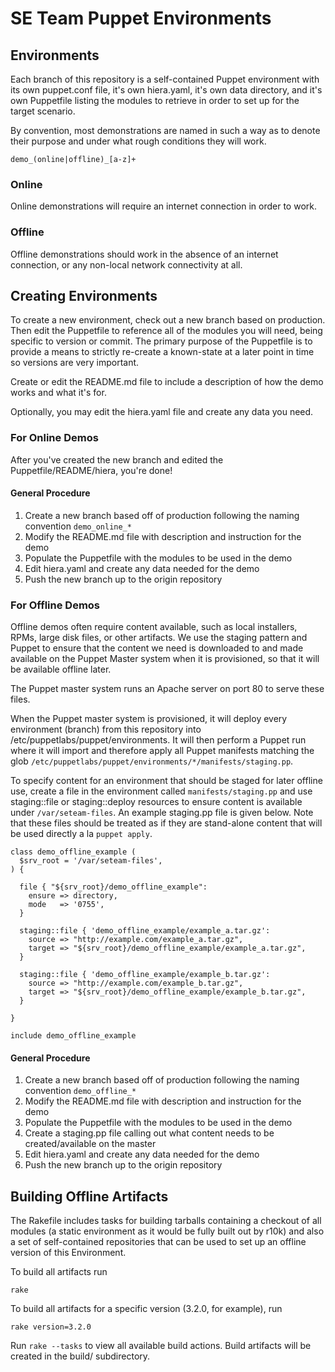 # SE Team Puppet Environments #

## Environments ##

Each branch of this repository is a self-contained Puppet environment with its
own puppet.conf file, it's own hiera.yaml, it's own data directory, and it's
own Puppetfile listing the modules to retrieve in order to set up for the
target scenario.

By convention, most demonstrations are named in such a way as to denote their
purpose and under what rough conditions they will work.

    demo_(online|offline)_[a-z]+

### Online ###

Online demonstrations will require an internet connection in order to work.

### Offline ###

Offline demonstrations should work in the absence of an internet connection, or
any non-local network connectivity at all.

## Creating Environments ##

To create a new environment, check out a new branch based on production. Then
edit the Puppetfile to reference all of the modules you will need, being
specific to version or commit. The primary purpose of the Puppetfile is to
provide a means to strictly re-create a known-state at a later point in time so
versions are very important.

Create or edit the README.md file to include a description of how the demo
works and what it's for.

Optionally, you may edit the hiera.yaml file and create any data you need.

### For Online Demos ###

After you've created the new branch and edited the Puppetfile/README/hiera,
you're done!

#### General Procedure ####

1. Create a new branch based off of production following the naming convention
   `demo_online_*`
2. Modify the README.md file with description and instruction for the demo
3. Populate the Puppetfile with the modules to be used in the demo
4. Edit hiera.yaml and create any data needed for the demo
5. Push the new branch up to the origin repository

### For Offline Demos ###

Offline demos often require content available, such as local installers, RPMs,
large disk files, or other artifacts. We use the staging pattern and Puppet to
ensure that the content we need is downloaded to and made available on the
Puppet Master system when it is provisioned, so that it will be available
offline later.

The Puppet master system runs an Apache server on port 80 to serve these files.

When the Puppet master system is provisioned, it will deploy every environment
(branch) from this repository into /etc/puppetlabs/puppet/environments. It will
then perform a Puppet run where it will import and therefore apply all Puppet
manifests matching the glob
`/etc/puppetlabs/puppet/environments/*/manifests/staging.pp`.

To specify content for an environment that should be staged for later offline
use, create a file in the environment called `manifests/staging.pp` and use
staging::file or staging::deploy resources to ensure content is available under
`/var/seteam-files`. An example staging.pp file is given below. Note that these
files should be treated as if they are stand-alone content that will be used
directly a la `puppet apply`.

    class demo_offline_example (
      $srv_root = '/var/seteam-files',
    ) {

      file { "${srv_root}/demo_offline_example":
        ensure => directory,
        mode   => '0755',
      }

      staging::file { 'demo_offline_example/example_a.tar.gz':
        source => "http://example.com/example_a.tar.gz",
        target => "${srv_root}/demo_offline_example/example_a.tar.gz",
      }

      staging::file { 'demo_offline_example/example_b.tar.gz':
        source => "http://example.com/example_b.tar.gz",
        target => "${srv_root}/demo_offline_example/example_b.tar.gz",
      }

    }

    include demo_offline_example

#### General Procedure ####

1. Create a new branch based off of production following the naming convention
   `demo_offline_*`
2. Modify the README.md file with description and instruction for the demo
3. Populate the Puppetfile with the modules to be used in the demo
4. Create a staging.pp file calling out what content needs to be
   created/available on the master
5. Edit hiera.yaml and create any data needed for the demo
6. Push the new branch up to the origin repository

## Building Offline Artifacts ##

The Rakefile includes tasks for building tarballs containing a checkout of all
modules (a static environment as it would be fully built out by r10k) and also
a set of self-contained repositories that can be used to set up an offline
version of this Environment.

To build all artifacts run

    rake

To build all artifacts for a specific version (3.2.0, for example), run

    rake version=3.2.0

Run `rake --tasks` to view all available build actions. Build artifacts will be
created in the build/ subdirectory.

